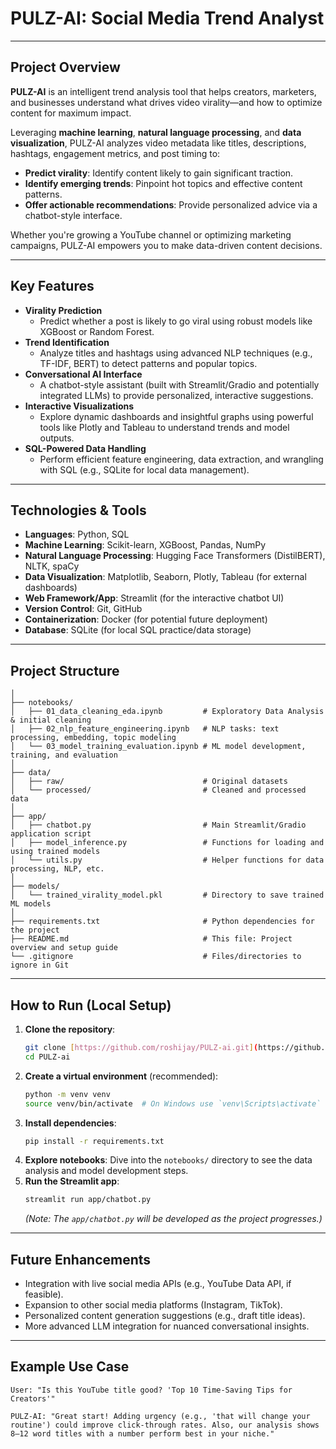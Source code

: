 # PULZ-AI: Social Media Trend Analyst

---

## Project Overview

**PULZ-AI** is an intelligent trend analysis tool that helps creators, marketers, and businesses understand what drives video virality—and how to optimize content for maximum impact.

Leveraging **machine learning**, **natural language processing**, and **data visualization**, PULZ-AI analyzes video metadata like titles, descriptions, hashtags, engagement metrics, and post timing to:

* **Predict virality**: Identify content likely to gain significant traction.
* **Identify emerging trends**: Pinpoint hot topics and effective content patterns.
* **Offer actionable recommendations**: Provide personalized advice via a chatbot-style interface.

Whether you're growing a YouTube channel or optimizing marketing campaigns, PULZ-AI empowers you to make data-driven content decisions.

---

## Key Features

* **Virality Prediction**
    * Predict whether a post is likely to go viral using robust models like XGBoost or Random Forest.
* **Trend Identification**
    * Analyze titles and hashtags using advanced NLP techniques (e.g., TF-IDF, BERT) to detect patterns and popular topics.
* **Conversational AI Interface**
    * A chatbot-style assistant (built with Streamlit/Gradio and potentially integrated LLMs) to provide personalized, interactive suggestions.
* **Interactive Visualizations**
    * Explore dynamic dashboards and insightful graphs using powerful tools like Plotly and Tableau to understand trends and model outputs.
* **SQL-Powered Data Handling**
    * Perform efficient feature engineering, data extraction, and wrangling with SQL (e.g., SQLite for local data management).

---

## Technologies & Tools

* **Languages**: Python, SQL
* **Machine Learning**: Scikit-learn, XGBoost, Pandas, NumPy
* **Natural Language Processing**: Hugging Face Transformers (DistilBERT), NLTK, spaCy
* **Data Visualization**: Matplotlib, Seaborn, Plotly, Tableau (for external dashboards)
* **Web Framework/App**: Streamlit (for the interactive chatbot UI)
* **Version Control**: Git, GitHub
* **Containerization**: Docker (for potential future deployment)
* **Database**: SQLite (for local SQL practice/data storage)

---

## Project Structure

``` PULZ-ai/
│
├── notebooks/
│   ├── 01_data_cleaning_eda.ipynb         # Exploratory Data Analysis & initial cleaning
│   ├── 02_nlp_feature_engineering.ipynb   # NLP tasks: text processing, embedding, topic modeling
│   └── 03_model_training_evaluation.ipynb # ML model development, training, and evaluation
│
├── data/
│   ├── raw/                               # Original datasets
│   └── processed/                         # Cleaned and processed data
│
├── app/
│   ├── chatbot.py                         # Main Streamlit/Gradio application script
│   ├── model_inference.py                 # Functions for loading and using trained models
│   └── utils.py                           # Helper functions for data processing, NLP, etc.
│
├── models/
│   └── trained_virality_model.pkl         # Directory to save trained ML models
│
├── requirements.txt                       # Python dependencies for the project
├── README.md                              # This file: Project overview and setup guide
└── .gitignore                             # Files/directories to ignore in Git

```
---

## How to Run (Local Setup)

1.  **Clone the repository**:
    ```bash
    git clone [https://github.com/roshijay/PULZ-ai.git](https://github.com/roshijay/PULZ-ai.git)
    cd PULZ-ai
    ```
2.  **Create a virtual environment** (recommended):
    ```bash
    python -m venv venv
    source venv/bin/activate  # On Windows use `venv\Scripts\activate`
    ```
3.  **Install dependencies**:
    ```bash
    pip install -r requirements.txt
    ```
4.  **Explore notebooks**: Dive into the `notebooks/` directory to see the data analysis and model development steps.
5.  **Run the Streamlit app**:
    ```bash
    streamlit run app/chatbot.py
    ```
    *(Note: The `app/chatbot.py` will be developed as the project progresses.)*

---

## Future Enhancements

* Integration with live social media APIs (e.g., YouTube Data API, if feasible).
* Expansion to other social media platforms (Instagram, TikTok).
* Personalized content generation suggestions (e.g., draft title ideas).
* More advanced LLM integration for nuanced conversational insights.

---

## Example Use Case

```plaintext
User: "Is this YouTube title good? 'Top 10 Time-Saving Tips for Creators'"

PULZ-AI: "Great start! Adding urgency (e.g., 'that will change your routine') could improve click-through rates. Also, our analysis shows 8–12 word titles with a number perform best in your niche."


